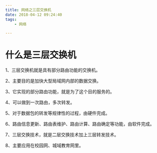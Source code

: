 ```yaml
---
title: 网络之三层交换机
date: 2018-04-12 09:24:40
tags:
	- 网络

---
```




# 什么是三层交换机

1、三层交换机就是具有部分路由功能的交换机。

2、主要目的是加快大型局域网内部的数据交换。

3、它实现的部分路由功能，就是为了这个目的服务的。

4、可以做到一次路由，多次转发。

5、对于数据包的转发等规律性的过程，由硬件完成。

6、路由信息更新、路由表维护、路由计算、路由确定等功能，由软件完成。

7、三层交换技术，就是二层交换技术加上三层转发技术。

8、主要应用在校园网、城域教育网里。

